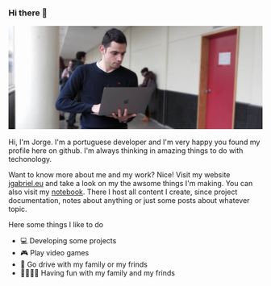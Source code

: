 ### Hi there 👋

![A image of myself 😋](banner.jpg)

Hi, I'm Jorge. I'm a portuguese developer and I'm very happy you found my profile here on github. I'm always thinking in amazing things to do with techonology.

Want to know more about me and my work? Nice! Visit my website [jgabriel.eu](http://jgabriel.eu) and take a look on my the awsome things I'm making. You can also visit my [notebook](http://notebook.jgabriel.eu). There I host all content I create, since project documentation, notes about anything or just some posts about whatever topic.

Here some things I like to do
- 💻 Developing some projects
- 🎮 Play video games
- 🚗 Go drive with my family or my frinds
- 👨‍👩‍👧‍👦 Having fun with my family and my frinds
